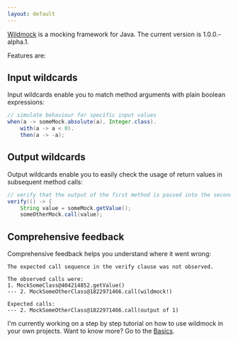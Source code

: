 ```yaml
---
layout: default
---
```


[Wildmock](http://github.com/mvollebregt/wildmock) is a mocking framework for Java. The current version is 1.0.0.-alpha.1.

Features are:

## Input wildcards
Input wildcards enable you to match method arguments with plain boolean expressions:

```java
// simulate behaviour for specific input values
when(a -> someMock.absolute(a), Integer.class).
    with(a -> a < 0).
    then(a -> -a);
```

## Output wildcards
Output wildcards enable you to easily check the usage of return values in subsequent method calls:

```java
// verify that the output of the first method is passed into the second method
verify(() -> {
    String value = someMock.getValue();
    someOtherMock.call(value);
```

## Comprehensive feedback
Comprehensive feedback helps you understand where it went wrong:

```
The expected call sequence in the verify clause was not observed.

The observed calls were:
1. MockSomeClass@404214852.getValue()
--- 2. MockSomeOtherClass@1822971466.call(wildmock!)

Expected calls:
--- 2. MockSomeOtherClass@1822971466.call(output of 1)
```

I'm currently working on a step by step tutorial on how to use wildmock in your own projects.
Want to know more? Go to the [Basics](https://github.com/mvollebregt/wildmock/wiki/Basics).